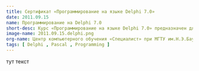 ```yaml
---
title: Сертификат «Программирование на языке Delphi 7.0»
date: 2011.09.15
name: Программирование на Delphi 7.0
short-desc: Курс «Программирование на языке Delphi 7.0» предназначен для проверки знаний и умений по написанию кода с использованием языка программирования Delphi 7.0, а также навыков работы с базовыми визуальными компонентами.
image-name: 2011.09.15.delphi.png
org-name: Центр компьютерного обучения «Специалист» при МГТУ им.Н.Э.Баумана
tags: [ Delphi , Pascal , Programming ]
---
```

тут текст
